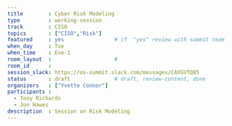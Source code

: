 ```yaml
---
title        : Cyber Risk Modeling
type         : working-session
track        : CISO
topics       : ["CISO","Risk"]
featured     : yes                # if  "yes" review with summit team
when_day     : Tue
when_time    : Eve-1
room_layout  :                    #
room_id      :
session_slack: https://os-summit.slack.com/messages/CAVGVTQ85
status       : draft              # draft, review-content, done
organizers   : ["Yvette Connor"]
participants : 
  - Tony Richards
  - Jon Hawes
description  : Session on Risk Modeling
---
```


<!--(add intro)

## Why

## What

## Outcomes

## Who

## References-->
